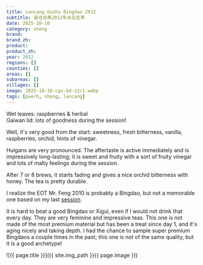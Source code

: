 ```yaml
---
title: Lancang Gushu Bingdao 2012
subtitle: 澜沧古茶2012年冰岛生茶
date: 2025-10-10
category: sheng
brand: 
brand_zh: 
product: 
product_zh: 
year: 2012
regions: []
counties: []
areas: []
subareas: []
villages: []
image: 2025-10-10-cgs-bd-12/1.webp
tags: [puerh, sheng, lancang]
---
```


Wet leaves: raspberries & herbal\
Gaiwan lid: lots of goodness during the session!

Well, it's very good from the start: sweetness, fresh bitterness, vanilla, raspberries, orchid, hints of vinegar.

Huigans are very pronounced. The aftertaste is active immediately and is impressively long-lasting; it is sweet and fruity with a sort of fruity vinegar and lots of malty feelings during the session.

After 7 or 8 brews, it starts fading and gives a nice orchid bitterness with honey. The tea is pretty durable.

I realize the EOT Mr. Feng 2010 is probably a Bingdao, but not a memorable one based on my last [session](https://fdrx.github.io/sheng/2025/09/17/mrf-sr-10.html).

It is hard to beat a good Bingdao or Xigui, even if I would not drink that every day. They are very feminine and impressive teas. This one is not made of the most premium material but has been a treat since day 1, and it's aging nicely and taking depth. I had the chance to sample super premium Bingdaos a couple times in the past; this one is not of the same quality, but it is a good archetype!

![{{ page.title }}]({{ site.img_path }}{{ page.image }})

